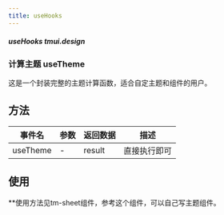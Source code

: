 ```yaml
---
title: useHooks
---
```


##### useHooks tmui.design

### 计算主题 useTheme

这是一个封装完整的主题计算函数，适合自定主题和组件的用户。

## 方法

| 事件名 | 参数 | 返回数据 | 描述 |
| --- | --- | --- | --- |
| useTheme | - | result | 直接执行即可 |



## 使用

**使用方法见tm-sheet组件，参考这个组件，可以自己写主题组件。
